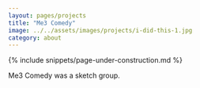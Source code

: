 ```yaml
---
layout: pages/projects
title: "Me3 Comedy"
image: ../../assets/images/projects/i-did-this-1.jpg
category: about
---
```

{% include snippets/page-under-construction.md %}

Me3 Comedy was a sketch group.